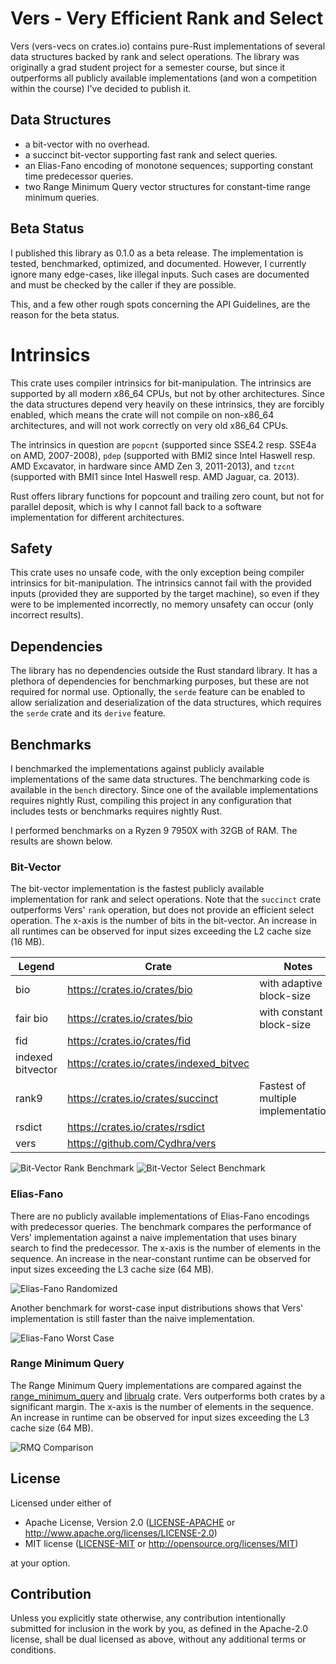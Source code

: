 # Vers - Very Efficient Rank and Select

Vers (vers-vecs on crates.io)
contains pure-Rust implementations of several data structures backed by rank and select operations.
The library was originally a grad student project for a semester course,
but since it outperforms all publicly available implementations (and won a competition within the course)
I've decided to publish it.

## Data Structures
- a bit-vector with no overhead.
- a succinct bit-vector supporting fast rank and select queries.
- an Elias-Fano encoding of monotone sequences; supporting constant time predecessor queries.
- two Range Minimum Query vector structures for constant-time range minimum queries.

## Beta Status
I published this library as 0.1.0 as a beta release.
The implementation is tested, benchmarked, optimized, and documented.
However, I currently ignore many edge-cases, like illegal inputs.
Such cases are documented and must be checked by the caller if they are possible.

This, and a few other rough spots concerning the API Guidelines, are the reason for the beta status.

# Intrinsics
This crate uses compiler intrinsics for bit-manipulation. The intrinsics are supported by
all modern x86_64 CPUs, but not by other architectures. Since the data structures depend
very heavily on these intrinsics, they are forcibly enabled, which means the crate will not
compile on non-x86_64 architectures, and will not work correctly on very old x86_64 CPUs.

The intrinsics in question are `popcnt` (supported since SSE4.2 resp. SSE4a on AMD, 2007-2008),
`pdep` (supported with BMI2 since Intel Haswell resp. AMD Excavator, in hardware since AMD Zen 3, 2011-2013),
and `tzcnt` (supported with BMI1 since Intel Haswell resp. AMD Jaguar, ca. 2013).

Rust offers library functions for popcount and trailing zero count, but not for parallel deposit,
which is why I cannot fall back to a software implementation for different architectures.

## Safety
This crate uses no unsafe code, with the only exception being compiler intrinsics for
bit-manipulation. The intrinsics cannot fail with the provided inputs (provided they are
supported by the target machine), so even if they were to be implemented incorrectly, no
memory unsafety can occur (only incorrect results).

## Dependencies
The library has no dependencies outside the Rust standard library.
It has a plethora of dependencies for benchmarking purposes, but these are not required for normal use.
Optionally, the `serde` feature can be enabled to allow serialization and deserialization of the data structures,
which requires the `serde` crate and its `derive` feature.

## Benchmarks
I benchmarked the implementations against publicly available implementations of the same data structures.
The benchmarking code is available in the `bench` directory.
Since one of the available implementations requires nightly Rust,
compiling this project in any configuration that includes tests or benchmarks requires nightly Rust.

I performed benchmarks on a Ryzen 9 7950X with 32GB of RAM.
The results are shown below.

### Bit-Vector
The bit-vector implementation is the fastest publicly available implementation for rank and select operations.
Note that the `succinct` crate outperforms Vers' `rank` operation, but does not provide an efficient select operation.
The x-axis is the number of bits in the bit-vector.
An increase in all runtimes can be observed for input sizes exceeding the L2 cache size (16 MB).

| Legend           | Crate                                    | Notes                               |
|------------------|------------------------------------------|-------------------------------------|
| bio              | https://crates.io/crates/bio             | with adaptive block-size            |
| fair bio         | https://crates.io/crates/bio             | with constant block-size            |
| fid              | https://crates.io/crates/fid             |                                     |
| indexed bitvector | https://crates.io/crates/indexed_bitvec |                                     |
| rank9            | https://crates.io/crates/succinct        | Fastest of multiple implementations |
| rsdict           | https://crates.io/crates/rsdict          |                                     |
| vers             | https://github.com/Cydhra/vers           |                                     |

![Bit-Vector Rank Benchmark](images/rank_comparison.svg)
![Bit-Vector Select Benchmark](images/select_comparison.svg)

### Elias-Fano
There are no publicly available implementations of Elias-Fano encodings with predecessor queries.
The benchmark compares the performance of Vers' implementation against a naive implementation that uses binary search
to find the predecessor.
The x-axis is the number of elements in the sequence.
An increase in the near-constant runtime can be observed for input sizes exceeding the L3 cache size 
(64 MB).

![Elias-Fano Randomized](images/elias_fano_randomized.svg)

Another benchmark for worst-case input distributions shows that Vers' implementation is still faster than the naive
implementation.

![Elias-Fano Worst Case](images/elias_fano_worst_case.svg)

### Range Minimum Query
The Range Minimum Query implementations are compared against the 
[range_minimum_query](https://crates.io/crates/range_minimum_query) and 
[librualg](https://crates.io/crates/librualg) crate.
Vers outperforms both crates by a significant margin.
The x-axis is the number of elements in the sequence.
An increase in runtime can be observed for input sizes exceeding the L3 cache size (64 MB).

![RMQ Comparison](images/rmq_comparison.svg)

## License

Licensed under either of

* Apache License, Version 2.0
  ([LICENSE-APACHE](LICENSE-APACHE) or http://www.apache.org/licenses/LICENSE-2.0)
* MIT license
  ([LICENSE-MIT](LICENSE-MIT) or http://opensource.org/licenses/MIT)

at your option.

## Contribution

Unless you explicitly state otherwise, any contribution intentionally submitted
for inclusion in the work by you, as defined in the Apache-2.0 license, shall be
dual licensed as above, without any additional terms or conditions.